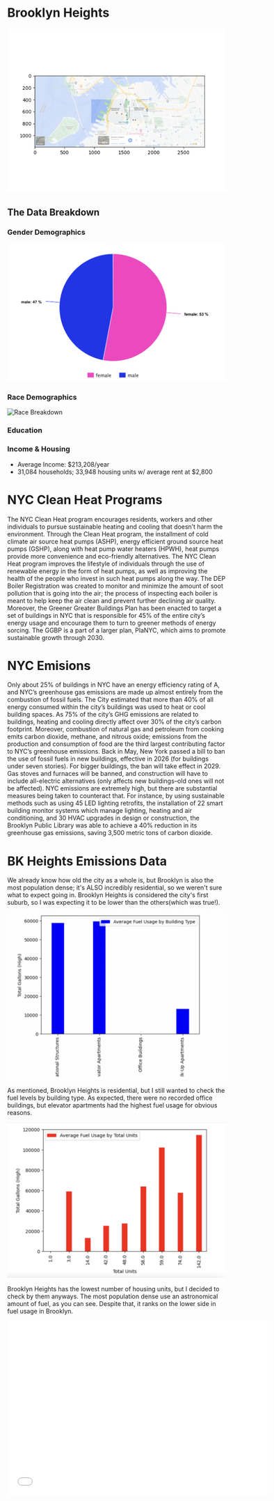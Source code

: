 # Brooklyn Heights

![Highlighted Map Area](prof_pic.png)

## The Data Breakdown

### Gender Demographics

![Gender Breakdown](fem_dem.png)

### Race Demographics

![Race Breakdown](race.png)

### Education

### Income & Housing

- Average Income: $213,208/year
- 31,084 households; 33,948 housing units w/ average rent at $2,800

# NYC Clean Heat Programs

The NYC Clean Heat program encourages residents, workers and other individuals to pursue sustainable heating and cooling that doesn’t harm the environment. Through the Clean Heat program, the installment of cold climate air source heat pumps (ASHP), energy efficient ground source heat pumps (GSHP), along with heat pump water heaters (HPWH), heat pumps provide more convenience and eco-friendly alternatives. The NYC Clean Heat program improves the lifestyle of individuals through the use of renewable energy in the form of heat pumps, as well as improving the health of the people who invest in such heat pumps along the way. The DEP Boiler Registration was created to monitor and minimize the amount of soot pollution that is going into the air; the process of inspecting each boiler is meant to help keep the air clean and prevent further declining air quality. Moreover, the Greener Greater Buildings Plan has been enacted to target a set of buildings in NYC that is responsible for 45% of the entire city’s energy usage and encourage them to turn to greener methods of energy sorcing. The GGBP is a part of a larger plan, PlaNYC, which aims to promote sustainable growth through 2030.

# NYC Emisions

Only about 25% of buildings in NYC have an energy efficiency rating of A, and NYC’s greenhouse gas emissions are made up almost entirely from the combustion of fossil fuels. The City estimated that more than 40% of all energy consumed within the city’s buildings was used to heat or cool building spaces. As 75% of the city’s GHG emissions are related to buildings, heating and cooling directly affect over 30% of the city’s carbon footprint. Moreover, combustion of natural gas and petroleum from cooking emits carbon dioxide, methane, and nitrous oxide; emissions from the production and consumption of food are the third largest contributing factor to NYC’s greenhouse emissions. Back in May, New York passed a bill to ban the use of fossil fuels in new buildings, effective in 2026 (for buildings under seven stories). For bigger buildings, the ban will take effect in 2029. Gas stoves and furnaces will be banned, and construction will have to include all-electric alternatives (only affects new buildings–old ones will not be affected). NYC emissions are extremely high, but there are substantial measures being taken to counteract that. For instance, by using sustainable methods such as using 45 LED lighting retrofits, the installation of 22 smart building monitor systems which manage lighting, heating and air conditioning, and 30 HVAC upgrades in design or construction, the Brooklyn Public Library was able to achieve a 40% reduction in its greenhouse gas emissions, saving 3,500 metric tons of carbon dioxide.

# BK Heights Emissions Data

We already know how old the city as a whole is, but Brooklyn is also the most population dense; it's ALSO incredibly residential, so we weren't sure what to expect going in. Brooklyn Heights is considered the city's first suburb, so I was expecting it to be lower than the others(which was true!).

![Heights Total Fuel Usage by Building Type](building.png)

As mentioned, Brooklyn Heights is residential, but I still wanted to check the fuel levels by building type. As expected, there were no recorded office buildings, but elevator apartments had the highest fuel usage for obvious reasons.

![Heights Average Fuel Usage by Total Units](units.png)

Brooklyn Heights has the lowest number of housing units, but I decided to check by them anyways. The most population dense use an astronomical amount of fuel, as you can see. Despite that, it ranks on the lower side in fuel usage in Brooklyn.

<dl>
<iframe src="bkheightsmap.html" width="600" height="400" frameborder="0" frameborder="0" marginwidth="0" marginheight="0" allowfullscreen></iframe>
</dl>

